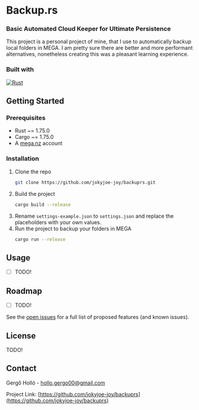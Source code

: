 # Backup.rs

<h3>
  
  **B**asic **A**utomated **C**loud **K**eeper for **U**ltimate **P**ersistence

</h3>
  
This project is a personal project of mine, that I use to automatically backup local folders in MEGA.
I am pretty sure there are better and more performant alternatives, nonetheless creating this was a pleasant learning experience.


### Built with
<a href="https://www.rust-lang.org/"><img alt="Rust" src="https://img.shields.io/badge/Rust-C45508.svg?logo=rust&logoColor=white"></a>

<!-- GETTING STARTED -->
## Getting Started

### Prerequisites

* Rust ~= 1.75.0
* Cargo ~= 1.75.0
* A [mega.nz](https://mega.nz/) account

### Installation

1. Clone the repo
   ```sh
   git clone https://github.com/jokyjoe-joy/backuprs.git
   ```
2. Build the project
   ```sh
   cargo build --release
   ```
3. Rename `settings-example.json` to `settings.json` and replace the placeholders with your own values.
4. Run the project to backup your folders in MEGA
   ```sh
   cargo run --release
   ```

<!-- USAGE EXAMPLES -->
## Usage

- [ ] TODO!


<!-- ROADMAP -->
## Roadmap

- [ ] TODO!

See the [open issues](https://github.com/jokyjoe-joy/backuprs/issues) for a full list of proposed features (and known issues).


<!-- LICENSE -->
## License

TODO!

<!-- CONTACT -->
## Contact

Gergő Holló - hollo.gergo00@gmail.com

Project Link: [https://github.com/jokyjoe-joy/backuprs](https://github.com/jokyjoe-joy/backuprs)


<!-- ACKNOWLEDGMENTS -->
<!--
## Acknowledgments

A special thanks to the following people, groups and departments who helped tremendously and/or contributed to this project:

* []()
-->